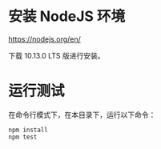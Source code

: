 安装 NodeJS 环境
========

https://nodejs.org/en/

下载 10.13.0 LTS 版进行安装。

运行测试
========

在命令行模式下，在本目录下，运行以下命令：

````
npm install
npm test
````
